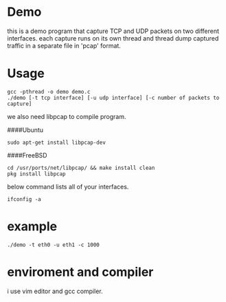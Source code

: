 # Demo
this is a demo program that capture TCP and UDP packets on two different interfaces. each capture runs on its own thread and thread dump captured traffic in a separate file in 'pcap' format.

# Usage
```
gcc -pthread -o demo demo.c
./demo [-t tcp interface] [-u udp interface] [-c number of packets to capture]
```

we also need libpcap to compile program.

####Ubuntu

```sudo apt-get install libpcap-dev``` 

####FreeBSD

```
cd /usr/ports/net/libpcap/ && make install clean
pkg install libpcap
```

below command lists all of your interfaces.

```ifconfig -a```

# example
```./demo -t eth0 -u eth1 -c 1000```
# enviroment and compiler
i use vim editor and gcc compiler.
